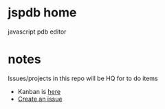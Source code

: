 # jspdb home

javascript pdb editor

# notes

Issues/projects in this repo will be HQ for to do items

* Kanban is [here](https://github.com/ehb54/jspdb/projects/1)
* [Create an issue](https://github.com/ehb54/jspdb/issues/new)
